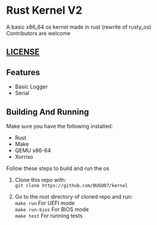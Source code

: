 # Rust Kernel V2

A basic x86_64 os kernel made in rust (rewrite of rusty_os)\
Contributors are welcome

## [LICENSE](LICENSE)

## Features

- Basic Logger
- Serial

## Building And Running

Make sure you have the following installed:
* Rust
* Make
* QEMU x86-64
* Xorriso

Follow these steps to build and run the os
1. Clone this repo with:\
``git clone https://github.com/BUGO07/kernel``

2. Go to the root directory of cloned repo and run:\
``make run`` For UEFI mode\
``make run-bios`` For BIOS mode\
``make test`` For running tests